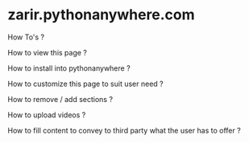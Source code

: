 # zarir.pythonanywhere.com


How To's ?

How to view this page ?

How to install into pythonanywhere ?

How to customize this page to suit user need ?

 How to remove / add sections ?

 How to upload videos ?

 How to fill content to convey to third party what the user has to offer ?
